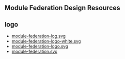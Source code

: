 ## Module Federation Design Resources

## logo

- [module-federation-log.svg](./logo/module-federation-log.svg)
- [module-federation-logo-white.svg](./logo/module-federation-logo-white.svg)
- [module-federation-logo.svg](./logo/module-federation-logo.svg)
- [module-federation.svg](./logo/module-federation.svg)